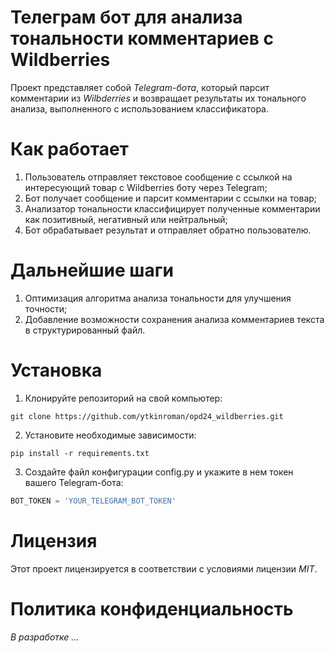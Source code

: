 # Телеграм бот для анализа тональности комментариев с Wildberries

Проект представляет собой *Telegram-бота*, который парсит комментарии из *Wilbderries* и возвращает результаты их тонального анализа, выполненного с использованием классификатора.

# Как работает
1. Пользователь отправляет текстовое сообщение с ссылкой на интересующий товар с Wildberries боту через Telegram;
2. Бот получает сообщение и парсит комментарии с сcылки на товар;
3. Анализатор тональности классифицирует полученные комментарии как позитивный, негативный или нейтральный;
4. Бот обрабатывает результат и отправляет обратно пользователю.

# Дальнейшие шаги
1. Оптимизация алгоритма анализа тональности для улучшения точности;
2. Добавление возможности сохранения анализа комментариев текста в структурированный файл.

# Установка
1. Клонируйте репозиторий на свой компьютер:
```
git clone https://github.com/ytkinroman/opd24_wildberries.git
```
2. Установите необходимые зависимости:
```
pip install -r requirements.txt
```
3. Создайте файл конфигурации config.py и укажите в нем токен вашего Telegram-бота:
```python
BOT_TOKEN = 'YOUR_TELEGRAM_BOT_TOKEN'
```

# Лицензия
Этот проект лицензируется в соответствии с условиями лицензии *MIT*.

# Политика конфиденциальность 
*В разработке ...*
